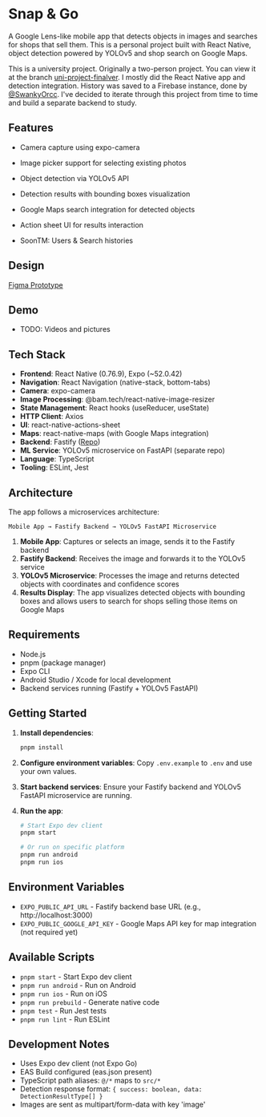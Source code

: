 # Snap & Go

A Google Lens-like mobile app that detects objects in images and searches for shops that sell them. This is a personal project built with React Native, object detection powered by YOLOv5 and shop search on Google Maps.

This is a university project. Originally a two-person project. You can view it at the branch [uni-project-finalver](/tetsureign/SnapAndGo/tree/uni-project-finalver). I mostly did the React Native app and detection integration. History was saved to a Firebase instance, done by [@SwankyOrcc](https://github.com/SwankyOrcc). I've decided to iterate through this project from time to time and build a separate backend to study.

## Features

- Camera capture using expo-camera
- Image picker support for selecting existing photos
- Object detection via YOLOv5 API
- Detection results with bounding boxes visualization
- Google Maps search integration for detected objects
- Action sheet UI for results interaction

- SoonTM: Users & Search histories

## Design

[Figma Prototype](https://www.figma.com/proto/TVJnAe6SNH8h2RSS8qGMgz/Snap-Go?node-id=1-3&t=gihwzmkpijuaxpk4-1&starting-point-node-id=1%3A3)

## Demo

- TODO: Videos and pictures

## Tech Stack

- **Frontend**: React Native (0.76.9), Expo (~52.0.42)
- **Navigation**: React Navigation (native-stack, bottom-tabs)
- **Camera**: expo-camera
- **Image Processing**: @bam.tech/react-native-image-resizer
- **State Management**: React hooks (useReducer, useState)
- **HTTP Client**: Axios
- **UI**: react-native-actions-sheet
- **Maps**: react-native-maps (with Google Maps integration)
- **Backend**: Fastify ([Repo](/tetsureign/snap-n-go-apiv2))
- **ML Service**: YOLOv5 microservice on FastAPI (separate repo)
- **Language**: TypeScript
- **Tooling**: ESLint, Jest

## Architecture

The app follows a microservices architecture:

```
Mobile App → Fastify Backend → YOLOv5 FastAPI Microservice
```

1. **Mobile App**: Captures or selects an image, sends it to the Fastify backend
2. **Fastify Backend**: Receives the image and forwards it to the YOLOv5 service
3. **YOLOv5 Microservice**: Processes the image and returns detected objects with coordinates and confidence scores
4. **Results Display**: The app visualizes detected objects with bounding boxes and allows users to search for shops selling those items on Google Maps

## Requirements

- Node.js
- pnpm (package manager)
- Expo CLI
- Android Studio / Xcode for local development
- Backend services running (Fastify + YOLOv5 FastAPI)

## Getting Started

1. **Install dependencies**:

   ```bash
   pnpm install
   ```

2. **Configure environment variables**:
   Copy `.env.example` to `.env` and use your own values.

3. **Start backend services**:
   Ensure your Fastify backend and YOLOv5 FastAPI microservice are running.

4. **Run the app**:

   ```bash
   # Start Expo dev client
   pnpm start

   # Or run on specific platform
   pnpm run android
   pnpm run ios
   ```

## Environment Variables

- `EXPO_PUBLIC_API_URL` - Fastify backend base URL (e.g., http://localhost:3000)
- `EXPO_PUBLIC_GOOGLE_API_KEY` - Google Maps API key for map integration (not required yet)

## Available Scripts

- `pnpm start` - Start Expo dev client
- `pnpm run android` - Run on Android
- `pnpm run ios` - Run on iOS
- `pnpm run prebuild` - Generate native code
- `pnpm test` - Run Jest tests
- `pnpm run lint` - Run ESLint

## Development Notes

- Uses Expo dev client (not Expo Go)
- EAS Build configured (eas.json present)
- TypeScript path aliases: `@/*` maps to `src/*`
- Detection response format: `{ success: boolean, data: DetectionResultType[] }`
- Images are sent as multipart/form-data with key 'image'
